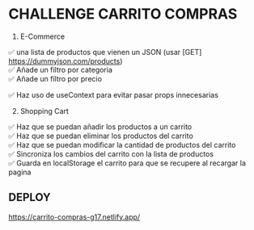 # CHALLENGE CARRITO COMPRAS

1. E-Commerce  

✅ una lista de productos que vienen un JSON (usar [GET] https://dummyjson.com/products)    
✅ Añade un filtro por categoria  
✅ Añade un filtro por precio  
 
✅ Haz uso de useContext para evitar pasar props innecesarias

2. Shopping Cart

✅ Haz que se puedan añadir los productos a un carrito  
✅ Haz que se puedan eliminar los productos del carrito  
✅ Haz que se puedan modificar la cantidad de productos del carrito  
✅ Sincroniza los cambios del carrito con la lista de productos  
✅ Guarda en localStorage el carrito para que se recupere al recargar la pagina

## DEPLOY


https://carrito-compras-g17.netlify.app/
